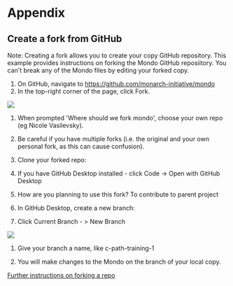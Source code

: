 # Appendix

## Create a fork from GitHub

Note: Creating a fork allows you to create your copy GitHub repository. This example provides instructions on forking the Mondo GitHub reposiitory. You can't break any of the Mondo files by editing your forked copy.

1.  On GitHub, navigate to https://github.com/monarch-initiative/mondo
1.  In the top-right corner of the page, click Fork.

![](https://lh6.googleusercontent.com/1YPIo5-QJeU3G2p-s6WE_YXJm16paPZYsjQPUTje0iVmjJ2QIM0zYvN1s-Dn3jylLzVzUzqwNJPCKmft79accAFfgqc8fVNgPCzkOEVPvde1aoN6mMfGHtpj1SOd4joZ2J2UaS2I)

1.  When prompted 'Where should we fork mondo', choose your own repo (eg Nicole Vasilevsky).
1.  Be careful if you have multiple forks (i.e. the original and your own personal fork, as this can cause confusion).
1.  Clone your forked repo:

1.  If you have GitHub Desktop installed - click Code -> Open with GitHub Desktop

1.  How are you planning to use this fork? To contribute to parent project

1.  In GitHub Desktop, create a new branch:

1.  Click Current Branch - > New Branch

![](https://lh5.googleusercontent.com/rFgJne1YI2TIxnF0u7LeXCXxfw-7ljSYjJHCeZoRoRL6wfpferCFSwN446N5kUsKmFtvN_HHGl-ZyS_KXwZjmeKi-z_reZ4SmDNoHjRgV2nTRKwUYFBH6uUTddlTwzDiuEaoXEgQ)

1.  Give your branch a name, like c-path-training-1

1.  You will make changes to the Mondo on the branch of your local copy.

[Further instructions on forking a repo](https://docs.github.com/en/github/getting-started-with-github/fork-a-repo)
